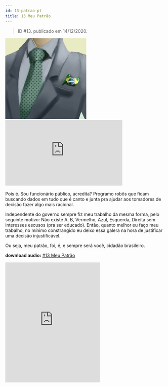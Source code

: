 ```yaml
---
id: 13-patrao-pt
title: 13 Meu Patrão
---
```


> ID #13. publicado em 14/12/2020.

![img](../../static/img/BC-13-patrao-desenho.jpg) <iframe width="370" height="208" src="https://www.youtube.com/embed/K1VuinR-BRE" frameborder="0" allow="accelerometer; autoplay; clipboard-write; encrypted-media; gyroscope; picture-in-picture" allowfullscreen></iframe>

Pois é. Sou funcionário público, acredita? Programo robôs que ficam buscando dados em tudo que é canto e junta pra ajudar aos tomadores de decisão fazer algo mais racional.

Independente do governo sempre fiz meu trabalho da mesma forma, pelo seguinte motivo: Não existe A, B, Vermelho, Azul, Esquerda, Direita sem interesses escusos (pra ser educado). Então, quanto melhor eu faço meu trabalho, no mínimo constrangido eu deixo essa galera na hora de justificar uma decisão injustificável.

Ou seja, meu patrão, foi, é, e sempre será você, cidadão brasileiro.

**download audio:** <a href="/audio/BC-13-patrao-audio-remix-pt.mp3" target="_blank">#13 Meu Patrão</a>

<iframe src="https://open.spotify.com/embed/track/3IAP6p0J8BmuhgvETGkr4T" width="300" height="380" frameborder="0" allowtransparency="true" allow="encrypted-media"></iframe>